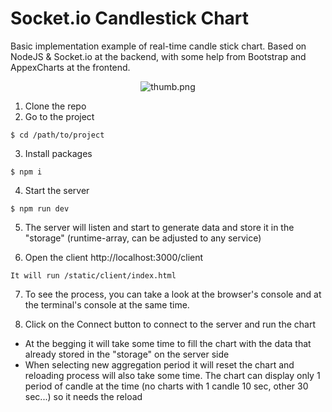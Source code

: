 # Socket.io Candlestick Chart

Basic implementation example of real-time candle stick chart. Based on NodeJS & Socket.io at the backend, with some help from Bootstrap and AppexCharts at the frontend.

<center><img src="/ungalexyg/sockets-candles-chart/blob/main/static/img/thumb.png?raw=true" alt="thumb.png"></center>


1. Clone the repo
2. Go to the project
```
$ cd /path/to/project
```
3. Install packages
```
$ npm i
```
4. Start the server
```
$ npm run dev
```
5. The server will listen and start to generate data and store it in the "storage" (runtime-array, can be adjusted to any service)

6. Open the client http://localhost:3000/client
```
It will run /static/client/index.html
```
7. To see the process, you can take a look at the browser's console and at the terminal's console at the same time.

8. Click on the Connect button to connect to the server and run the chart

* At the begging it will take some time to fill the chart with the data that already stored in the "storage" on the server side
* When selecting new aggregation period it will reset the chart and reloading process will also take some time. The chart can display only 1 period of candle at the time (no charts with 1 candle 10 sec, other 30 sec...) so it needs the reload

